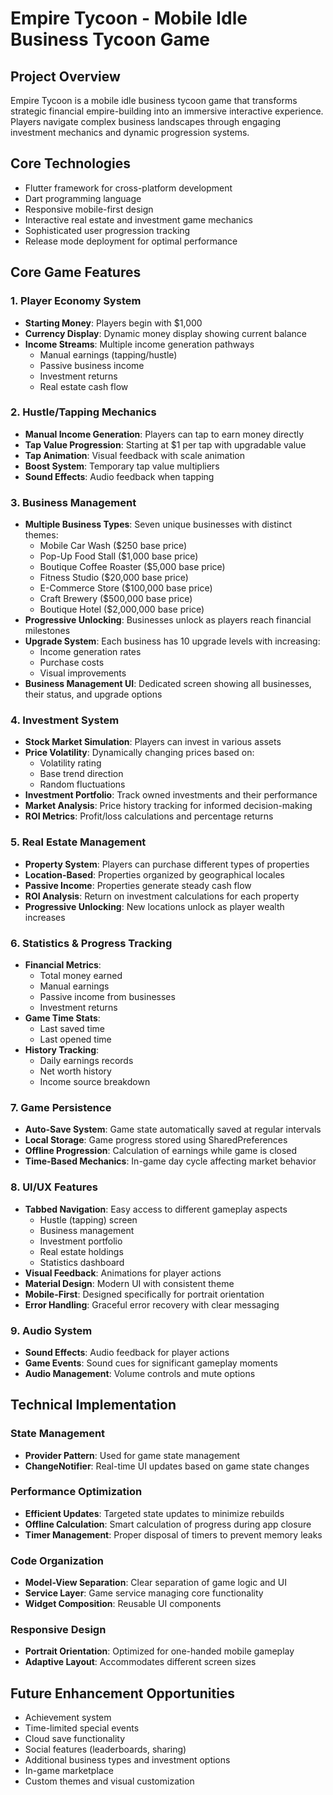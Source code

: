 # Empire Tycoon - Mobile Idle Business Tycoon Game

## Project Overview
Empire Tycoon is a mobile idle business tycoon game that transforms strategic financial empire-building into an immersive interactive experience. Players navigate complex business landscapes through engaging investment mechanics and dynamic progression systems.

## Core Technologies
- Flutter framework for cross-platform development
- Dart programming language
- Responsive mobile-first design
- Interactive real estate and investment game mechanics
- Sophisticated user progression tracking
- Release mode deployment for optimal performance

## Core Game Features

### 1. Player Economy System
- **Starting Money**: Players begin with $1,000
- **Currency Display**: Dynamic money display showing current balance
- **Income Streams**: Multiple income generation pathways
  - Manual earnings (tapping/hustle)
  - Passive business income
  - Investment returns
  - Real estate cash flow

### 2. Hustle/Tapping Mechanics
- **Manual Income Generation**: Players can tap to earn money directly
- **Tap Value Progression**: Starting at $1 per tap with upgradable value
- **Tap Animation**: Visual feedback with scale animation
- **Boost System**: Temporary tap value multipliers
- **Sound Effects**: Audio feedback when tapping

### 3. Business Management
- **Multiple Business Types**: Seven unique businesses with distinct themes:
  - Mobile Car Wash ($250 base price)
  - Pop-Up Food Stall ($1,000 base price)
  - Boutique Coffee Roaster ($5,000 base price)
  - Fitness Studio ($20,000 base price)
  - E-Commerce Store ($100,000 base price)
  - Craft Brewery ($500,000 base price)
  - Boutique Hotel ($2,000,000 base price)
- **Progressive Unlocking**: Businesses unlock as players reach financial milestones
- **Upgrade System**: Each business has 10 upgrade levels with increasing:
  - Income generation rates
  - Purchase costs
  - Visual improvements
- **Business Management UI**: Dedicated screen showing all businesses, their status, and upgrade options

### 4. Investment System
- **Stock Market Simulation**: Players can invest in various assets
- **Price Volatility**: Dynamically changing prices based on:
  - Volatility rating
  - Base trend direction
  - Random fluctuations
- **Investment Portfolio**: Track owned investments and their performance
- **Market Analysis**: Price history tracking for informed decision-making
- **ROI Metrics**: Profit/loss calculations and percentage returns

### 5. Real Estate Management
- **Property System**: Players can purchase different types of properties
- **Location-Based**: Properties organized by geographical locales
- **Passive Income**: Properties generate steady cash flow
- **ROI Analysis**: Return on investment calculations for each property
- **Progressive Unlocking**: New locations unlock as player wealth increases

### 6. Statistics & Progress Tracking
- **Financial Metrics**:
  - Total money earned
  - Manual earnings
  - Passive income from businesses
  - Investment returns
- **Game Time Stats**:
  - Last saved time
  - Last opened time
- **History Tracking**:
  - Daily earnings records
  - Net worth history
  - Income source breakdown

### 7. Game Persistence
- **Auto-Save System**: Game state automatically saved at regular intervals
- **Local Storage**: Game progress stored using SharedPreferences
- **Offline Progression**: Calculation of earnings while game is closed
- **Time-Based Mechanics**: In-game day cycle affecting market behavior

### 8. UI/UX Features
- **Tabbed Navigation**: Easy access to different gameplay aspects
  - Hustle (tapping) screen
  - Business management
  - Investment portfolio
  - Real estate holdings
  - Statistics dashboard
- **Visual Feedback**: Animations for player actions
- **Material Design**: Modern UI with consistent theme
- **Mobile-First**: Designed specifically for portrait orientation
- **Error Handling**: Graceful error recovery with clear messaging

### 9. Audio System
- **Sound Effects**: Audio feedback for player actions
- **Game Events**: Sound cues for significant gameplay moments
- **Audio Management**: Volume controls and mute options

## Technical Implementation

### State Management
- **Provider Pattern**: Used for game state management
- **ChangeNotifier**: Real-time UI updates based on game state changes

### Performance Optimization
- **Efficient Updates**: Targeted state updates to minimize rebuilds
- **Offline Calculation**: Smart calculation of progress during app closure
- **Timer Management**: Proper disposal of timers to prevent memory leaks

### Code Organization
- **Model-View Separation**: Clear separation of game logic and UI
- **Service Layer**: Game service managing core functionality
- **Widget Composition**: Reusable UI components

### Responsive Design
- **Portrait Orientation**: Optimized for one-handed mobile gameplay
- **Adaptive Layout**: Accommodates different screen sizes

## Future Enhancement Opportunities
- Achievement system
- Time-limited special events
- Cloud save functionality
- Social features (leaderboards, sharing)
- Additional business types and investment options
- In-game marketplace
- Custom themes and visual customization